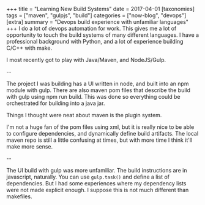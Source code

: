 +++
title = "Learning New Build Systems"
date = 2017-04-01
[taxonomies]
tags = ["maven", "gulpjs", "build"]
categories = ["now-blog", "devops"]
[extra]
summary = "Devops build experience with unfamiliar languages"
+++
I do a lot of devops automation for work. This gives me a lot of opportunity to touch the build systems of many different languages. I have a professional background with Python, and a lot of experience building C/C++ with make.

I most recently got to play with Java/Maven, and NodeJS/Gulp.

--

The project I was building has a UI written in node, and built into an npm module with gulp. There are also maven pom files that describe the build with gulp using npm run build. This was done so everything could be orchestrated for building into a java jar.

Things I thought were neat about maven is the plugin system.

I'm not a huge fan of the pom files using xml, but it is really nice to be able to configure dependencies, and dynamically define build artifacts. The local maven repo is still a little confusing at times, but with more time I think it'll make more sense.

--

The UI build with gulp was more unfamiliar. The build instructions are in javascript, naturally. You can use `gulp.task()` and define a list of dependencies. But I had some experiences where my dependency lists were not made explicit enough. I suppose this is not much different than makefiles.

